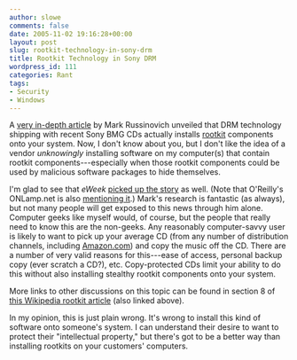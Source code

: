 ```yaml
---
author: slowe
comments: false
date: 2005-11-02 19:16:28+00:00
layout: post
slug: rootkit-technology-in-sony-drm
title: Rootkit Technology in Sony DRM
wordpress_id: 111
categories: Rant
tags:
- Security
- Windows
---
```


A [very in-depth article](http://www.sysinternals.com/blog/2005/10/sony-rootkits-and-digital-rights.html) by Mark Russinovich unveiled that DRM technology shipping with recent Sony BMG CDs actually installs [rootkit](http://en.wikipedia.org/wiki/Rootkit) components onto your system. Now, I don't know about you, but I don't like the idea of a vendor _unknowingly_ installing software on my computer(s) that contain rootkit components---especially when those rootkit components could be used by malicious software packages to hide themselves.

I'm glad to see that _eWeek_ [picked up the story](http://www.eweek.com/article2/0,1759,1880543,00.asp) as well. (Note that O'Reilly's ONLamp.net is also [mentioning it](http://www.oreillynet.com/pub/wlg/8269?CMP=OTC-6YE827253101).) Mark's research is fantastic (as always), but not many people will get exposed to this news through him alone. Computer geeks like myself would, of course, but the people that really need to know this are the non-geeks. Any reasonably computer-savvy user is likely to want to pick up your average CD (from any number of distribution channels, including [Amazon.com](http://www.amazon.com/)) and copy the music off the CD. There are a number of very valid reasons for this---ease of access, personal backup copy (ever scratch a CD?), etc. Copy-protected CDs limit your ability to do this without also installing stealthy rootkit components onto your system.

More links to other discussions on this topic can be found in section 8 of [this Wikipedia rootkit article](http://en.wikipedia.org/wiki/Rootkit) (also linked above).

In my opinion, this is just plain wrong. It's wrong to install this kind of software onto someone's system. I can understand their desire to want to protect their "intellectual property," but there's got to be a better way than installing rootkits on your customers' computers.
